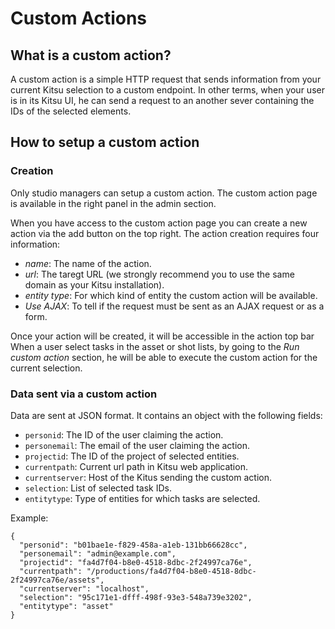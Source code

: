 # Custom Actions

## What is a custom action? 

A custom action is a simple HTTP request that sends information from your 
current Kitsu selection to a custom endpoint. In other terms, when your user
is in its Kitsu UI, he can send a request to an another sever containing the 
IDs of the selected elements.

## How to setup a custom action

### Creation 

Only studio managers can setup a custom action. The custom action page is
available in the right panel in the admin section. 

When you have access to the custom action page you can create a new action via
the add button on the top right. The action creation requires four information:

* *name*: The name of the action.
* *url*:  The taregt URL (we strongly recommend you to use the same domain as
  your Kitsu installation).
* *entity type*: For which kind of entity the custom action will be available. 
* *Use AJAX*: To tell if the request must be sent as an AJAX request or as a
  form. 

Once your action will be created, it will be accessible in the action top bar
When a user select tasks in the asset or shot lists, by going to the 
*Run custom action* section, he will be able to execute the custom action for
the current selection.

### Data sent via a custom action 

Data are sent at JSON format. It contains an object with the following fields:

* `personid`: The ID of the user claiming the action.
* `personemail`:  The email of the user claiming the action.
* `projectid`:  The ID of the project of selected entities.
* `currentpath`:  Current url path in Kitsu web application.
* `currentserver`: Host of the Kitus sending the custom action.
* `selection`:  List of selected task IDs.
* `entitytype`:  Type of entities for which tasks are selected.

Example:
```
{
  "personid": "b01bae1e-f829-458a-a1eb-131bb66628cc", 
  "personemail": "admin@example.com", 
  "projectid": "fa4d7f04-b8e0-4518-8dbc-2f24997ca76e", 
  "currentpath": "/productions/fa4d7f04-b8e0-4518-8dbc-2f24997ca76e/assets", 
  "currentserver": "localhost", 
  "selection": "95c171e1-dfff-498f-93e3-548a739e3202", 
  "entitytype": "asset"
}
```
